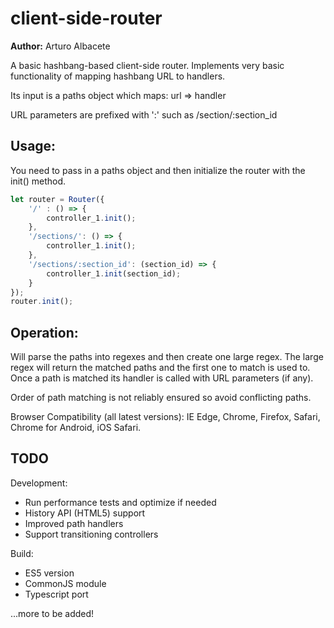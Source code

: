 # client-side-router

**Author:** Arturo Albacete

A basic hashbang-based client-side router.
Implements very basic functionality of mapping hashbang URL to handlers.

Its input is a paths object which maps:
  url => handler

URL parameters are prefixed with ':' such as /section/:section_id

## Usage:

You need to pass in a paths object and then initialize the router with the init() method.
```javascript
let router = Router({
	'/' : () => {
		controller_1.init();
	},
	'/sections/': () => {
		controller_1.init();
	},
	'/sections/:section_id': (section_id) => {
		controller_1.init(section_id);
	}
});
router.init();
```

## Operation:
Will parse the paths into regexes and then create one large regex.
The large regex will return the matched paths and the first one to match
is used to. Once a path is matched its handler is called with URL
parameters (if any). 

Order of path matching is not reliably ensured so avoid conflicting paths.


Browser Compatibility (all latest versions):
	IE Edge, Chrome, Firefox, Safari, Chrome for Android, iOS Safari.

## TODO

Development:
- Run performance tests and optimize if needed
- History API (HTML5) support
- Improved path handlers
- Support transitioning controllers

Build:
- ES5 version
- CommonJS module
- Typescript port

...more to be added!
	
